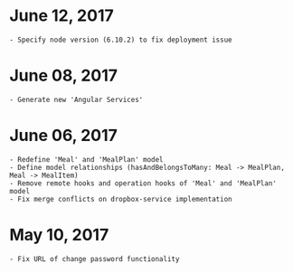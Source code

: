 # June 12, 2017
    - Specify node version (6.10.2) to fix deployment issue

# June 08, 2017
    - Generate new 'Angular Services'

# June 06, 2017
    - Redefine 'Meal' and 'MealPlan' model
    - Define model relationships (hasAndBelongsToMany: Meal -> MealPlan, Meal -> MealItem)
    - Remove remote hooks and operation hooks of 'Meal' and 'MealPlan' model
    - Fix merge conflicts on dropbox-service implementation

# May 10, 2017
    - Fix URL of change password functionality
